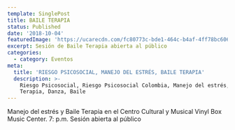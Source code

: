 ```yaml
---
template: SinglePost
title: BAILE TERAPIA
status: Published
date: '2018-10-04'
featuredImage: 'https://ucarecdn.com/fc80773c-bde1-464c-b4af-4ff78bc60675/'
excerpt: Sesión de Baile Terapia abierta al público
categories:
  - category: Eventos
meta:
  title: 'RIESGO PSICOSOCIAL, MANEJO DEL ESTRÉS, BAILE TERAPIA'
  description: >-
    Riesgo Psicosocial, Riesgo Psicosocial Colombia, Manejo del estrés, Baile
    Terapia, Danza, Baile
---
```

Manejo del estrés y Baile Terapia en el Centro Cultural y Musical Vinyl Box Music Center. 7: p.m. Sesión abierta al público